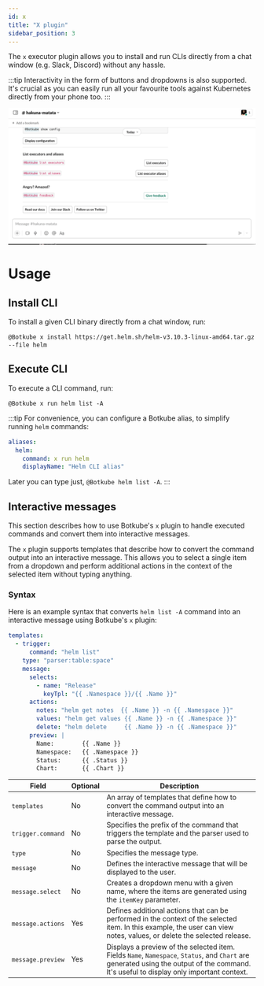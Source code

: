 ```yaml
---
id: x
title: "X plugin"
sidebar_position: 3
---
```


The `x` executor plugin allows you to install and run CLIs directly from a chat window (e.g. Slack, Discord) without any hassle.

:::tip
Interactivity in the form of buttons and dropdowns is also supported. It's crucial as you can easily run all your favourite tools against Kubernetes directly from your phone too.
:::

![x-demo](./assets/demo-x.gif)

# Usage

## Install CLI

To install a given CLI binary directly from a chat window, run:

```
@Botkube x install https://get.helm.sh/helm-v3.10.3-linux-amd64.tar.gz --file helm
```

## Execute CLI

To execute a CLI command, run:

```
@Botkube x run helm list -A
```

:::tip
For convenience, you can configure a Botkube alias, to simplify running `helm` commands:

```yaml
aliases:
  helm:
    command: x run helm
    displayName: "Helm CLI alias"
```

Later you can type just, `@Botkube helm list -A`.
:::

## Interactive messages

This section describes how to use Botkube's `x` plugin to handle executed commands and convert them into interactive messages.

The `x` plugin supports templates that describe how to convert the command output into an interactive message. This allows you to select a single item from a dropdown and perform additional actions in the context of the selected item without typing anything.

### Syntax

Here is an example syntax that converts `helm list -A` command into an interactive message using Botkube's `x` plugin:

```yaml
templates:
  - trigger:
      command: "helm list"
    type: "parser:table:space"
    message:
      selects:
        - name: "Release"
          keyTpl: "{{ .Namespace }}/{{ .Name }}"
      actions:
        notes: "helm get notes  {{ .Name }} -n {{ .Namespace }}"
        values: "helm get values {{ .Name }} -n {{ .Namespace }}"
        delete: "helm delete     {{ .Name }} -n {{ .Namespace }}"
      preview: |
        Name:        {{ .Name }}
        Namespace:   {{ .Namespace }}
        Status:      {{ .Status }}
        Chart:       {{ .Chart }}
```

| Field             | Optional | Description                                                                                                                                                                              |
| ----------------- | -------- | ---------------------------------------------------------------------------------------------------------------------------------------------------------------------------------------- |
| `templates`       | No       | An array of templates that define how to convert the command output into an interactive message.                                                                                         |
| `trigger.command` | No       | Specifies the prefix of the command that triggers the template and the parser used to parse the output.                                                                                  |
| `type`            | No       | Specifies the message type.                                                                                                                                                              |
| `message`         | No       | Defines the interactive message that will be displayed to the user.                                                                                                                      |
| `message.select`  | No       | Creates a dropdown menu with a given name, where the items are generated using the `itemKey` parameter.                                                                                  |
| `message.actions` | Yes      | Defines additional actions that can be performed in the context of the selected item. In this example, the user can view notes, values, or delete the selected release.                  |
| `message.preview` | Yes      | Displays a preview of the selected item. Fields `Name`, `Namespace`, `Status`, and `Chart` are generated using the output of the command. It's useful to display only important context. |
